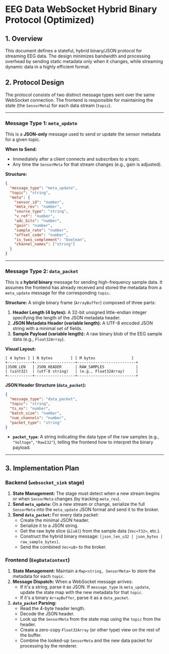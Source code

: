 # EEG Data WebSocket Hybrid Binary Protocol (Optimized)

## 1. Overview

This document defines a stateful, hybrid binary/JSON protocol for streaming EEG data. The design minimizes bandwidth and processing overhead by sending static metadata only when it changes, while streaming dynamic data in a highly efficient format.

## 2. Protocol Design

The protocol consists of two distinct message types sent over the same WebSocket connection. The frontend is responsible for maintaining the state (the `SensorMeta`) for each data stream (`topic`).

---

### Message Type 1: `meta_update`

This is a **JSON-only** message used to send or update the sensor metadata for a given topic.

**When to Send:**
*   Immediately after a client connects and subscribes to a topic.
*   Any time the `SensorMeta` for that stream changes (e.g., gain is adjusted).

**Structure:**
```json
{
  "message_type": "meta_update",
  "topic": "string",
  "meta": {
    "sensor_id": "number",
    "meta_rev": "number",
    "source_type": "string",
    "v_ref": "number",
    "adc_bits": "number",
    "gain": "number",
    "sample_rate": "number",
    "offset_code": "number",
    "is_twos_complement": "boolean",
    "channel_names": ["string"]
  }
}
```

---

### Message Type 2: `data_packet`

This is a **hybrid binary** message for sending high-frequency sample data. It assumes the frontend has already received and stored the metadata from a `meta_update` message for the corresponding `topic`.

**Structure:**
A single binary frame (`ArrayBuffer`) composed of three parts:

1.  **Header Length (4 bytes):** A 32-bit unsigned little-endian integer specifying the length of the JSON metadata header.
2.  **JSON Metadata Header (variable length):** A UTF-8 encoded JSON string with a minimal set of fields.
3.  **Sample Payload (variable length):** A raw binary blob of the EEG sample data (e.g., `Float32Array`).

**Visual Layout:**
```
[ 4 bytes ] [ N bytes        ] [ M bytes                ]
+-----------+------------------+--------------------------+
|JSON_LEN   | JSON_HEADER      | RAW_SAMPLES              |
| (uint32)  | (utf-8 string)   | (e.g., Float32Array)     |
+-----------+------------------+--------------------------+
```

**JSON Header Structure (`data_packet`):**
```json
{
  "message_type": "data_packet",
  "topic": "string",
  "ts_ns": "number",
  "batch_size": "number",
  "num_channels": "number",
  "packet_type": "string"
}
```
- **`packet_type`**: A string indicating the data type of the raw samples (e.g., `"Voltage"`, `"RawI32"`), telling the frontend how to interpret the binary payload.

---

## 3. Implementation Plan

### Backend (`websocket_sink` stage)
1.  **State Management:** The stage must detect when a new stream begins or when `SensorMeta` changes (by tracking `meta_rev`).
2.  **Send `meta_update`:** On a new stream or change, serialize the full `SensorMeta` into the `meta_update` JSON format and send it to the broker.
3.  **Send `data_packet`:** For every data packet:
    -   Create the minimal JSON header.
    -   Serialize it to a JSON string.
    -   Get the raw byte slice (`&[u8]`) from the sample data (`Vec<f32>`, etc.).
    -   Construct the hybrid binary message: `[json_len_u32 | json_bytes | raw_sample_bytes]`.
    -   Send the combined `Vec<u8>` to the broker.

### Frontend (`EegDataContext`)
1.  **State Management:** Maintain a `Map<string, SensorMeta>` to store the metadata for each `topic`.
2.  **Message Dispatch:** When a WebSocket message arrives:
    -   If it's a string, parse it as JSON. If `message_type` is `meta_update`, update the state map with the new metadata for that `topic`.
    -   If it's a binary `ArrayBuffer`, parse it as a `data_packet`.
3.  **`data_packet` Parsing:**
    -   Read the 4-byte header length.
    -   Decode the JSON header.
    -   Look up the `SensorMeta` from the state map using the `topic` from the header.
    -   Create a zero-copy `Float32Array` (or other type) view on the rest of the buffer.
    -   Combine the looked-up `SensorMeta` and the new data packet for processing by the renderer.